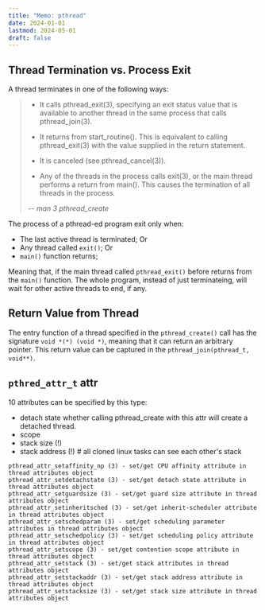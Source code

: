 ```yaml
---
title: "Memo: pthread"
date: 2024-01-01
lastmod: 2024-05-01
draft: false
---
```


## Thread Termination vs. Process Exit

A thread terminates in one of the following ways:
 
> * It calls pthread_exit(3), specifying an exit status value that is available  to  another  thread  in  the  same  process  that  calls pthread_join(3).
> 
> * It returns from start_routine().  This is equivalent to calling pthread_exit(3) with the value supplied in the return statement.
> 
> * It is canceled (see pthread_cancel(3)).
> 
> * Any  of  the  threads in the process calls exit(3), or the main thread performs a return from main().  This causes the termination of all threads in the process.
>
> <cite>-- man 3 pthread_create</cite>

The process of a pthread-ed program exit only when:

- The last active thread is terminated; Or
- Any thread called `exit()`; Or
- `main()` function returns;

Meaning that, if the main thread called `pthread_exit()` before returns from the `main()` function. The whole program, instead of just terminateing, will wait for other active threads to end, if any.

## Return Value from Thread

The entry function of a thread specified in the `pthread_create()` call has the signature `void *(*) (void *)`, meaning that it can return an arbitrary pointer. This return value can be captured in the `pthread_join(pthread_t, void**)`.

## `pthred_attr_t` attr

10 attributes can be specified by this type:
- detach state
    whether calling pthread_create with this attr will create a detached thread.
- scope
- stack size (!)
- stack address (!) # all cloned linux tasks can see each other's stack

```plain
pthread_attr_setaffinity_np (3) - set/get CPU affinity attribute in thread attributes object
pthread_attr_setdetachstate (3) - set/get detach state attribute in thread attributes object
pthread_attr_setguardsize (3) - set/get guard size attribute in thread attributes object
pthread_attr_setinheritsched (3) - set/get inherit-scheduler attribute in thread attributes object
pthread_attr_setschedparam (3) - set/get scheduling parameter attributes in thread attributes object
pthread_attr_setschedpolicy (3) - set/get scheduling policy attribute in thread attributes object
pthread_attr_setscope (3) - set/get contention scope attribute in thread attributes object
pthread_attr_setstack (3) - set/get stack attributes in thread attributes object
pthread_attr_setstackaddr (3) - set/get stack address attribute in thread attributes object
pthread_attr_setstacksize (3) - set/get stack size attribute in thread attributes object
```
